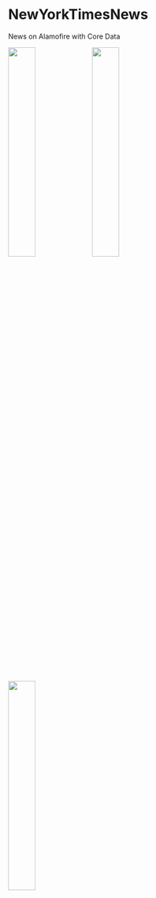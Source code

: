 # NewYorkTimesNews
News on Alamofire with Core Data

<img src="https://user-images.githubusercontent.com/29354959/86809660-c31e9980-c084-11ea-8bc4-61698a795076.png" width=33%> <img src="https://user-images.githubusercontent.com/29354959/86809728-d893c380-c084-11ea-8288-c4ccdfbac965.png" width=33%> <img src="https://user-images.githubusercontent.com/29354959/86809698-d0d41f00-c084-11ea-97f6-7e8e1f3bb5a3.png" width=33%>
